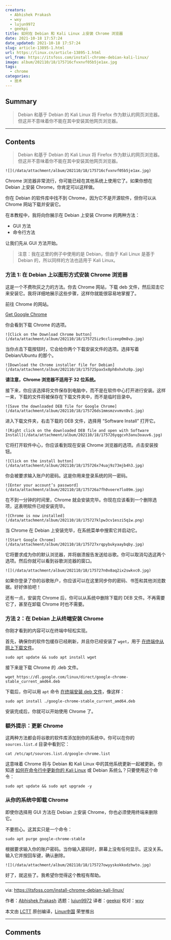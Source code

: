 ```yaml
---
creators:
  - Abhishek Prakash
  - wxy
  - lujun9972
  - geekpi
title: 如何在 Debian 和 Kali Linux 上安装 Chrome 浏览器
date: 2021-10-18 17:57:24
date_updated: 2021-10-18 17:57:24
slug: article-13895-1.html
url: https://linux.cn/article-13895-1.html
url_from: https://itsfoss.com/install-chrome-debian-kali-linux/
image: album/202110/18/175716cfvxnvf05b5je1ax.jpg
tags:
  - chrome
categories:
  - 技术
---
```


## Summary

> Debian 和基于 Debian 的 Kali Linux 将 Firefox 作为默认的网页浏览器。但这并不意味着你不能在其中安装其他网页浏览器。

***

<!-- more -->

## Contents

> 
> Debian 和基于 Debian 的 Kali Linux 将 Firefox 作为默认的网页浏览器。但这并不意味着你不能在其中安装其他网页浏览器。
> 
> 
> 

`![](/data/attachment/album/202110/18/175716cfvxnvf05b5je1ax.jpg)`

Chrome 浏览器非常流行，你可能已经在其他系统上使用它了。如果你想在 Debian 上安装 Chrome，你肯定可以这样做。

你在 Debian 的软件库中找不到 Chrome，因为它不是开源软件，但你可以从 Chrome 网站下载并安装它。

在本教程中，我将向你展示在 Debian 上安装 Chrome 的两种方法：

* GUI 方法
* 命令行方法

让我们先从 GUI 方法开始。

> 
> 注意：我在这里的例子中使用的是 Debian，但由于 Kali Linux 是基于 Debian 的，所以同样的方法也适用于 Kali Linux。
> 
> 
> 

### 方法 1: 在 Debian 上以图形方式安装 Chrome 浏览器

这是一个不费吹灰之力的方法。你去 Chrome 网站，下载 deb 文件，然后双击它来安装它。我将详细地展示这些步骤，这样你就能很容易地掌握了。

前往 Chrome 的网站。

[Get Google Chrome](https://www.google.com/chrome/)

你会看到下载 Chrome 的选项。

`![Click on the Download Chrome button](/data/attachment/album/202110/18/175725iz9ccliceep0m8vp.jpg)`

当你点击下载按钮时，它会给你两个下载安装文件的选项。选择写着 Debian/Ubuntu 的那个。

`![Download the Chrome installer file for Debian](/data/attachment/album/202110/18/175725pax5x8ph8xhxhz8p.jpg)`

**请注意，Chrome 浏览器不适用于 32 位系统。**

接下来，你应该选择将文件保存到电脑中，而不是在软件中心打开进行安装。这样一来，下载的文件将被保存在下载文件夹中，而不是临时目录中。

`![Save the downloaded DEB file for Google Chrome](/data/attachment/album/202110/18/175726ds1mmsmzvvmvn8v1.jpg)`

进入下载文件夹，右击下载的 DEB 文件，选择用 “Software Install” 打开它。

`![Right click on the downloaded DEB file and open with Software Install](/data/attachment/album/202110/18/175726yqgcvh3anu3oauv6.jpg)`

它将打开软件中心，你应该看到现在安装 Chrome 浏览器的选项。点击安装按钮。

`![Click on the install button](/data/attachment/album/202110/18/175726x74uaj9z73mjb4h3.jpg)`

你会被要求输入账户的密码。这是你用来登录系统的同一密码。

`![Enter your account’s password](/data/attachment/album/202110/18/175726a7fh0voere7lo89m.jpg)`

在不到一分钟的时间里，Chrome 就会安装完毕。你现在应该看到一个删除选项，这表明软件已经安装完毕。

`![Chrome is now installed](/data/attachment/album/202110/18/175727klpw3cv1eszi5q1w.png)`

当 Chrome 在 Debian 上安装完毕，在系统菜单中搜索它并启动它。

`![Start Google Chrome](/data/attachment/album/202110/18/175727xrqpybukyaaybqby.jpg)`

它将要求成为你的默认浏览器，并将崩溃报告发送给谷歌。你可以取消勾选这两个选项。然后你就可以看到谷歌浏览器的窗口。

`![](/data/attachment/album/202110/18/175727n0x8aq2ix2swkvc0.jpg)`

如果你登录了你的谷歌账户，你应该可以在这里同步你的密码、书签和其他浏览数据。好好体验吧！

还有一点，安装完 Chrome 后，你可以从系统中删除下载的 DEB 文件。不再需要它了，甚至在卸载 Chrome 时也不需要。

### 方法 2：在 Debian 上从终端安装 Chrome

你刚才看到的内容可以在终端中轻松实现。

首先，确保你的软件包缓存已经刷新，并且你已经安装了 `wget`，用于 [在终端中从网上下载文件](https://itsfoss.com/download-files-from-linux-terminal/)。

```shell
sudo apt update && sudo apt install wget
```

接下来是下载 Chrome 的 .deb 文件。

```shell
wget https://dl.google.com/linux/direct/google-chrome-stable_current_amd64.deb
```

下载后，你可以用 `apt` 命令 [在终端安装 deb 文件](https://itsfoss.com/install-deb-files-ubuntu/)，像这样：

```shell
sudo apt install ./google-chrome-stable_current_amd64.deb
```

安装完成后，你就可以开始使用 Chrome 了。

### 额外提示：更新 Chrome

这两种方法都会将谷歌的软件库添加到你的系统中。你可以在你的 `sources.list.d` 目录中看到它：

```shell
cat /etc/apt/sources.list.d/google-chrome.list
```

这意味着 Chrome 将与 Debian 和 Kali Linux 中的其他系统更新一起被更新。你知道 [如何在命令行中更新你的 Kali Linux](https://linuxhandbook.com/update-kali-linux/) 或 Debian 系统么？只要使用这个命令：

```shell
sudo apt update && sudo apt upgrade -y
```

### 从你的系统中卸载 Chrome

即使你选择用 GUI 方法在 Debian 上安装 Chrome，你也必须使用终端来删除它。

不要担心。这其实只是一个命令：

```shell
sudo apt purge google-chrome-stable
```

根据要求输入你的账户密码。当你输入密码时，屏幕上没有任何显示。这没关系。输入它并按回车键，确认删除。

`![](/data/attachment/album/202110/18/175727owyyskokkodzhwto.jpg)`

好了，就这些了。我希望你觉得这个教程有帮助。

---

via: <https://itsfoss.com/install-chrome-debian-kali-linux/>

作者：[Abhishek Prakash](https://itsfoss.com/author/abhishek/) 选题：[lujun9972](https://github.com/lujun9972) 译者：[geekpi](https://github.com/geekpi) 校对：[wxy](https://github.com/wxy)

本文由 [LCTT](https://github.com/LCTT/TranslateProject) 原创编译，[Linux中国](https://linux.cn/) 荣誉推出

***

## Comments
